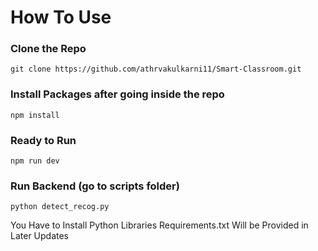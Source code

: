 # How To Use

### Clone the Repo
```
git clone https://github.com/athrvakulkarni11/Smart-Classroom.git
```

### Install Packages after going inside the repo
```
npm install
```

### Ready to Run 
```
npm run dev
```
### Run Backend (go to scripts folder)

```
python detect_recog.py
```

You Have to Install Python Libraries Requirements.txt Will be Provided in Later Updates 
